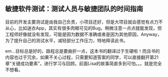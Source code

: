 ## 敏捷软件测试：测试人员与敏捷团队的时间指南

目前的开发主要测试是由我自己负责，小项目还好，但是大项目就会感觉有点力不从心，比如迷衣App，其实有很多肉眼可见的Bug，稍微注意一点点就能发现，但工程师好像就没有发现，可能是因为数据不准确或者是因为其他原因，Anyway，为了提升自己的测试水平，减轻部分工作压力，特地拜读此书。

em...目标总是好的，路程总是要曲折一点，这本书的翻译过于生硬啦！而且书的内容也过于冗余，如果不关心过程，只需要知道答案的同学，可以直接翻开第21章“关键成功要素”，进行学习与回顾。前面Lisa的故事简直多到可怕。。。就是完全不想看。